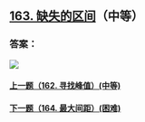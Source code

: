 ## [163. 缺失的区间](https://leetcode-cn.com/problems/missing-ranges/)（中等）





### 答案：



![](https://img-blog.csdnimg.cn/20200807155236311.png)

#### [上一题（162. 寻找峰值）(中等)](https://github.com/sdwwld/leetCode/blob/master/src/main/java/com/wld/java/leetcode/leetCode0162.md)

#### [下一题（164. 最大间距）(困难)](https://github.com/sdwwld/leetCode/blob/master/src/main/java/com/wld/java/leetcode/leetCode0164.md)